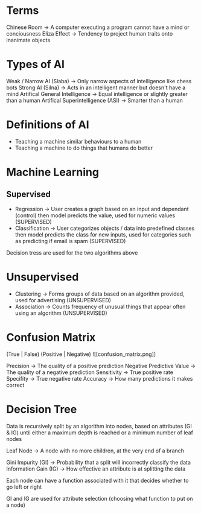 # Terms
Chinese Room -> A computer executing a program cannot have a mind or conciousness
Eliza Effect -> Tendency to project human traits onto inanimate objects
# Types of AI
Weak / Narrow AI (Slaba) -> Only narrow aspects of intelligence like chess bots
Strong AI (Silna) -> Acts in an intelligent manner but doesn't have a mind
Artifical General Intelligence -> Equal intelligence or slightly greater than a human
Artifical Superintelligence (ASI) -> Smarter than a human
# Definitions of AI
- Teaching a machine similar behaviours to a human
- Teaching a machine to do things that humans do better
# Machine Learning

## Supervised
- Regression -> User creates a graph based on an input and dependant (control) then model predicts the value, used for numeric values (SUPERVISED)
- Classification -> User categorizes objects / data into predefined classes then model predicts the class for new inputs, used for categories such as predicting if email is spam (SUPERVISED)

Decision tress are used for the two algorithms above
# Unsupervised
- Clustering -> Forms groups of data based on an algorithm provided, used for advertising (UNSUPERVISED)
- Association -> Counts frequency of unusual things that appear often using an algorithm (UNSUPERVISED)

# Confusion Matrix
(True | False) (Positive | Negative)
![[confusion_matrix.png]]


Precision -> The quality of a positive prediction
Negative Predictive Value -> The quality of a negative prediction
Sensitivity -> True positive rate
Specifity -> True negative rate
Accuracy -> How many predictions it makes correct
# Decision Tree
Data is recursively split by an algorithm into nodes, based on attributes (GI & IG) until either a maximum depth is reached or a minimum number of leaf nodes

Leaf Node -> A node with no more children, at the very end of a branch

Gini Impurity (GI) -> Probability that a split will incorrectly classify the data
Information Gain (IG) -> How effective an attribute is at splitting the data

Each node can have a function associated with it that decides whether to go left or right

GI and IG are used for attribute selection (choosing what function to put on a node)